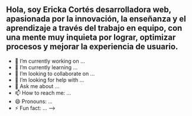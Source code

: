 ## Hola, soy Ericka Cortés desarrolladora web, apasionada por la innovación, la enseñanza y el aprendizaje a través del trabajo en equipo, con una mente muy inquieta  por lograr, optimizar procesos y mejorar la experiencia de usuario.

- 🔭 I’m currently working on ...
- 🌱 I’m currently learning ...
- 👯 I’m looking to collaborate on ...
- 🤔 I’m looking for help with ...
- 💬 Ask me about ...
- 📫 How to reach me: ...
- 😄 Pronouns: ...
- ⚡ Fun fact: ...
-->
